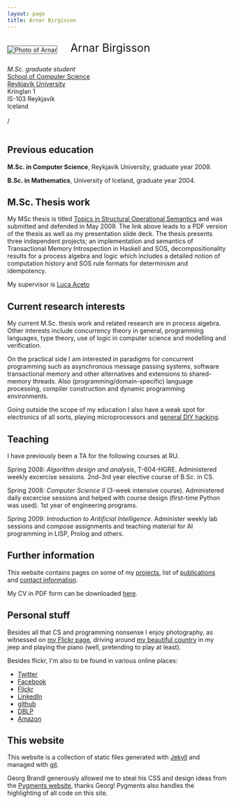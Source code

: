 ```yaml
---
layout: page
title: Arnar Birgisson
---
```


<div style="margin-top: 20px; margin-bottom: 25px; min-height: 207px;">
<img style="margin-top: 10px; margin-right: 30px; float: left; border: solid 1px #666" src="/arnar/static/img/arnar.jpg" alt="Photo of Arnar" />
<p style="font-size: 1.8em;">Arnar Birgisson</p>
<div class="line-block">
<div class="line"><em>M.Sc. graduate student</em></div>
<div class="line"><a href="http://www.ru.is/?pageid=3093">School of Computer Science</a></div>
<div class="line"><a href="http://www.ru.is/">Reykjavík University</a></div>
<div class="line">Kringlan 1</div>
<div class="line">IS-103 Reykjavík</div>
<div class="line">Iceland</div>
<div class="line">&nbsp;</div>
<div class="line"><script type="text/javascript">
        document.write('\074a href="mailto:');
        document.write('arnarb07');
        document.write('\100');
        document.write('ru.is"\076');
        document.write('arnarb07');
        document.write('\100');
        document.write('ru.is\074/a\076');
    </script> / <script type="text/javascript">
        document.write('\074a href="mailto:');
        document.write('arnarbi');
        document.write('\100');
        document.write('gmail.com"\076');
        document.write('arnarbi');
        document.write('\100');
        document.write('gmail.com\074/a\076');
    </script></div>
</div>

<div style="clear:both"><!-- --></div>
</div>

Previous education
------------------

**M.Sc. in Computer Science**, Reykjavik University, graduate year 2009.

**B.Sc. in Mathematics**, University of Iceland, graduate year 2004.

M.Sc. Thesis work
-----------------

My MSc thesis is titled [Topics in Structural Operational Semantics](projects/msc-thesis) 
and was submitted and defended in May 2009. The link above leads to a PDF version of the thesis as well as my 
presentation slide deck. The thesis presents three independent projects; an implementation and semantics of 
Transactional Memory Introspection in Haskell and SOS, decompositionality results for a process algebra and 
logic which includes a detailed notion of computation history and SOS rule formats for determinism and idempotency.

My supervisor is [Luca Aceto](http://www.ru.is/luca/)

Current research interests
--------------------------

My current M.Sc. thesis work and related research are in process algebra. Other interests include concurrency 
theory in general, programming languages, type theory, use of logic in computer science and modelling and verification.

On the practical side I am interested in paradigms for concurrent programming such as asynchronous message passing 
systems, software transactional memory and other alternatives and extensions to shared-memory threads. Also 
(programming/domain-specific) language processing, compiler construction and dynamic programming environments.

Going outside the scope of my education I also have a weak spot for electronics of all sorts, playing microprocessors 
and [general DIY hacking](http://www.hackaday.com/).

Teaching
--------

I have previously been a TA for the following courses at RU.

Spring 2008: *Algorithm design and analysis*, T-604-HGRE. Administered weekly excercise sessions.
             2nd-3rd year elective course of B.Sc. in CS.

Spring 2008: *Computer Science II* (3-week intensive course). Administered daily excercise sessions 
             and helped with course design (first-time Python was used). 1st year of engineering programs.

Spring 2009: *Introduction to Aritificial Intelligence*. Administer weekly lab sessions and compose assignments 
             and teaching material for AI programming in LISP, Prolog and others.

Further information
-------------------

This website contains pages on some of my [projects](http://www.hvergi.net/arnar/projects/), 
list of [publications](http://www.hvergi.net/arnar/publications/)
and [contact information](http://www.hvergi.net/arnar/contact/).

My CV in PDF form can be downloaded [here](http://www.hvergi.net/arnar/public/cv.pdf).

Personal stuff
--------------

Besides all that CS and programming nonsense I enjoy photography, as witnessed on 
[my Flickr page](http://www.flickr.com/photos/arnarbi), driving around 
[my beautiful country](http://www.flickr.com/search/?q=iceland%20landscape&w=all) in my jeep and playing 
the piano (well, pretending to play at least).

Besides flickr, I'm also to be found in various online places:

- [Twitter](http://twitter.com/arnarbi)
- [Facebook](http://www.facebook.com/people/Arnar-Birgisson/707273680)
- [Flickr](http://www.flickr.com/photos/arnarbi/)
- [LinkedIn](http://www.linkedin.com/pub/b/1b4/19)
- [github](http://github.com/arnar)
- [DBLP](http://www.informatik.uni-trier.de/~ley/db/indices/a-tree/b/Birgisson:Arnar.html)
- [Amazon](http://www.amazon.com/gp/pdp/profile/A1QNY7AUX6PAIR)

This website
------------

This website is a collection of static files generated with [Jekyll](http://github.com/mojombo/jekyll/tree/master)
and managed with [git](http://git-scm.com/).

Georg Brandl generously allowed me to steal his CSS and design ideas from the 
[Pygments website](http://www.pygments.org/), thanks Georg! Pygments also handles the highlighting of all code on this site.

